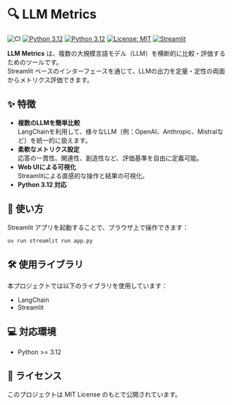 # 🔍 LLM Metrics

![CI](https://img.shields.io/badge/CI-passed-green)
[![Python 3.12](https://img.shields.io/badge/python-3.12-blue.svg)](https://www.python.org/downloads/release/python-3120/)
[![Python 3.12](https://img.shields.io/badge/python-3.12-blue.svg)](https://www.python.org/downloads/release/python-3120/)
[![License: MIT](https://img.shields.io/badge/License-MIT-yellow.svg)](https://opensource.org/licenses/MIT)
[![Streamlit](https://img.shields.io/badge/streamlit-1.44.1-ff4b4b?logo=streamlit&logoColor=white)](https://streamlit.io/)


**LLM Metrics** は、複数の大規模言語モデル（LLM）を横断的に比較・評価するためのツールです。  
Streamlit ベースのインターフェースを通じて、LLMの出力を定量・定性の両面からメトリクス評価できます。

## ✨ 特徴

- **複数のLLMを簡単比較**  
  LangChainを利用して、様々なLLM（例：OpenAI、Anthropic、Mistralなど）を統一的に扱えます。
- **柔軟なメトリクス設定**  
  応答の一貫性、関連性、創造性など、評価基準を自由に定義可能。
- **Web UIによる可視化**  
  Streamlitによる直感的な操作と結果の可視化。
- **Python 3.12 対応**

## 🚀 使い方

Streamlit アプリを起動することで、ブラウザ上で操作できます：

```bash
uv run streamlit run app.py
```

## 🛠 使用ライブラリ
本プロジェクトでは以下のライブラリを使用しています：
- LangChain
- Streamlit

## 💻 対応環境

- Python >= 3.12

## 📄 ライセンス
このプロジェクトは MIT License のもとで公開されています。